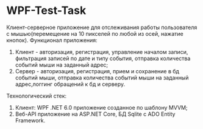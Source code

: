 # WPF-Test-Task
Клиент-серверное приложение для отслеживания работы пользователя с мышью(перемещение на 10 пикселей по любой из осей, нажатие кнопок).
Функционал приложения:
1) Клиент - авторизация, регистрация, управление началом записи, фильтрация записей по дате и типу события, отправка количества событий мыши на заданный адрес;
2) Сервер - авторизация, регистрация, прием и сохранение в бд событий мыши, отправка количества событий мыши на заданный адрес,логгинг обращений к бд и серверу.

Технологический стек:
1) Клиент: WPF .NET 6.0 приложение созданное по шаблону MVVM;
2) Веб-API приложение на ASP.NET Core, БД Sqlite с ADO Entity Framework.
